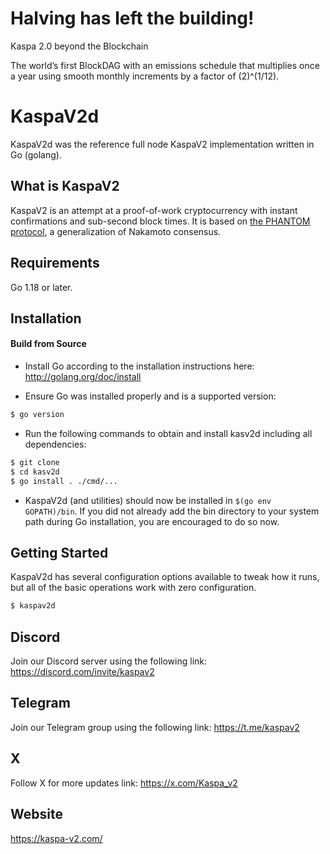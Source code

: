 # Halving has left the building!

Kaspa 2.0 beyond the Blockchain

The world’s first BlockDAG with an emissions schedule that multiplies once a year using smooth monthly increments by a factor of (2)^(1/12).



# KaspaV2d

KaspaV2d was the reference full node KaspaV2 implementation written in Go (golang).



## What is KaspaV2

KaspaV2 is an attempt at a proof-of-work cryptocurrency with instant confirmations and sub-second block times. It is based on [the PHANTOM protocol](https://eprint.iacr.org/2018/104.pdf), a generalization of Nakamoto consensus.



## Requirements

Go 1.18 or later.

## Installation

#### Build from Source

- Install Go according to the installation instructions here:
  http://golang.org/doc/install

- Ensure Go was installed properly and is a supported version:

```bash
$ go version
```

- Run the following commands to obtain and install kasv2d including all dependencies:

```bash
$ git clone
$ cd kasv2d
$ go install . ./cmd/...
```

- KaspaV2d (and utilities) should now be installed in `$(go env GOPATH)/bin`. If you did
  not already add the bin directory to your system path during Go installation,
  you are encouraged to do so now.



## Getting Started

KaspaV2d has several configuration options available to tweak how it runs, but all
of the basic operations work with zero configuration.

```bash
$ kaspav2d
```



## Discord

Join our Discord server using the following link: https://discord.com/invite/kaspav2

## Telegram

Join our Telegram group using the following link: https://t.me/kaspav2

## X

Follow X for more updates link: https://x.com/Kaspa_v2

## Website

https://kaspa-v2.com/